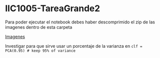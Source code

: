 # IIC1005-TareaGrande2

Para poder ejecutar el notebook debes haber descomprimido el zip de las imagenes dentro de esta carpeta

[Imagenes](https://drive.google.com/file/d/0B_EJ65_cvpRjRTJVVUstOFliLWs/view)

Investigar para que sirve usar un porcentaje de la varianza en `clf = PCA(0.95) # keep 95% of variance`
